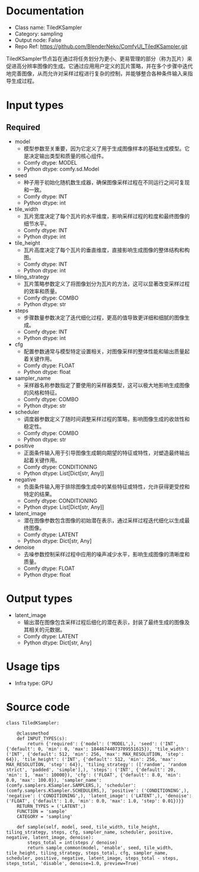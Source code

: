 # Documentation
- Class name: TiledKSampler
- Category: sampling
- Output node: False
- Repo Ref: https://github.com/BlenderNeko/ComfyUI_TiledKSampler.git

TiledKSampler节点旨在通过将任务划分为更小、更易管理的部分（称为瓦片）来促进高分辨率图像的生成。它通过应用用户定义的瓦片策略，并在多个步骤中迭代地完善图像，从而允许对采样过程进行复杂的控制，并能够整合各种条件输入来指导生成过程。

# Input types
## Required
- model
    - 模型参数至关重要，因为它定义了用于生成图像样本的基础生成模型。它是决定输出类型和质量的核心组件。
    - Comfy dtype: MODEL
    - Python dtype: comfy.sd.Model
- seed
    - 种子用于初始化随机数生成器，确保图像采样过程在不同运行之间可复现和一致。
    - Comfy dtype: INT
    - Python dtype: int
- tile_width
    - 瓦片宽度决定了每个瓦片的水平维度，影响采样过程的粒度和最终图像的细节水平。
    - Comfy dtype: INT
    - Python dtype: int
- tile_height
    - 瓦片高度决定了每个瓦片的垂直维度，直接影响生成图像的整体结构和构图。
    - Comfy dtype: INT
    - Python dtype: int
- tiling_strategy
    - 瓦片策略参数定义了将图像划分为瓦片的方法，这可以显著改变采样过程的效率和质量。
    - Comfy dtype: COMBO
    - Python dtype: str
- steps
    - 步骤数量参数决定了迭代细化过程，更高的值导致更详细和细腻的图像生成。
    - Comfy dtype: INT
    - Python dtype: int
- cfg
    - 配置参数通常与模型特定设置相关，对图像采样的整体性能和输出质量起着关键作用。
    - Comfy dtype: FLOAT
    - Python dtype: float
- sampler_name
    - 采样器名称参数指定了要使用的采样器类型，这可以极大地影响生成图像的风格和特征。
    - Comfy dtype: COMBO
    - Python dtype: str
- scheduler
    - 调度器参数定义了随时间调整采样过程的策略，影响图像生成的收敛性和稳定性。
    - Comfy dtype: COMBO
    - Python dtype: str
- positive
    - 正面条件输入用于引导图像生成朝向期望的特征或特性，对塑造最终输出起着关键作用。
    - Comfy dtype: CONDITIONING
    - Python dtype: List[Dict[str, Any]]
- negative
    - 负面条件输入用于排除图像生成中的某些特征或特性，允许获得更受控和特定的结果。
    - Comfy dtype: CONDITIONING
    - Python dtype: List[Dict[str, Any]]
- latent_image
    - 潜在图像参数包含图像的初始潜在表示，通过采样过程迭代细化以生成最终图像。
    - Comfy dtype: LATENT
    - Python dtype: Dict[str, Any]
- denoise
    - 去噪参数控制采样过程中应用的噪声减少水平，影响生成图像的清晰度和质量。
    - Comfy dtype: FLOAT
    - Python dtype: float

# Output types
- latent_image
    - 输出潜在图像包含采样过程后细化的潜在表示，封装了最终生成的图像及其相关的元数据。
    - Comfy dtype: LATENT
    - Python dtype: Dict[str, Any]

# Usage tips
- Infra type: GPU

# Source code
```
class TiledKSampler:

    @classmethod
    def INPUT_TYPES(s):
        return {'required': {'model': ('MODEL',), 'seed': ('INT', {'default': 0, 'min': 0, 'max': 18446744073709551615}), 'tile_width': ('INT', {'default': 512, 'min': 256, 'max': MAX_RESOLUTION, 'step': 64}), 'tile_height': ('INT', {'default': 512, 'min': 256, 'max': MAX_RESOLUTION, 'step': 64}), 'tiling_strategy': (['random', 'random strict', 'padded', 'simple'],), 'steps': ('INT', {'default': 20, 'min': 1, 'max': 10000}), 'cfg': ('FLOAT', {'default': 8.0, 'min': 0.0, 'max': 100.0}), 'sampler_name': (comfy.samplers.KSampler.SAMPLERS,), 'scheduler': (comfy.samplers.KSampler.SCHEDULERS,), 'positive': ('CONDITIONING',), 'negative': ('CONDITIONING',), 'latent_image': ('LATENT',), 'denoise': ('FLOAT', {'default': 1.0, 'min': 0.0, 'max': 1.0, 'step': 0.01})}}
    RETURN_TYPES = ('LATENT',)
    FUNCTION = 'sample'
    CATEGORY = 'sampling'

    def sample(self, model, seed, tile_width, tile_height, tiling_strategy, steps, cfg, sampler_name, scheduler, positive, negative, latent_image, denoise):
        steps_total = int(steps / denoise)
        return sample_common(model, 'enable', seed, tile_width, tile_height, tiling_strategy, steps_total, cfg, sampler_name, scheduler, positive, negative, latent_image, steps_total - steps, steps_total, 'disable', denoise=1.0, preview=True)
```